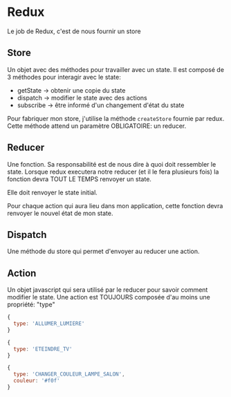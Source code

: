 # Redux

Le job de Redux, c'est de nous fournir un store

## Store

Un objet avec des méthodes pour travailler avec un state. Il est composé de 3 méthodes pour interagir avec le state:

- getState -> obtenir une copie du state
- dispatch -> modifier le state avec des actions
- subscribe -> être informé d'un changement d'état du state

Pour fabriquer mon store, j'utilise la méthode `createStore` fournie par redux. Cette méthode attend un paramètre OBLIGATOIRE: un reducer.

## Reducer

Une fonction. Sa responsabilité est de nous dire à quoi doit ressembler le state. Lorsque redux executera notre reducer (et il le fera plusieurs fois) la fonction devra TOUT LE TEMPS renvoyer un state.

Elle doit renvoyer le state initial.

Pour chaque action qui aura lieu dans mon application, cette fonction devra renvoyer le nouvel état de mon state.

## Dispatch

Une méthode du store qui permet d'envoyer au reducer une action.

## Action

Un objet javascript qui sera utilisé par le reducer pour savoir comment modifier le state. Une action est TOUJOURS composée d'au moins une propriété: "type"

```javascript
{
  type: 'ALLUMER_LUMIERE'
}

{
  type: 'ETEINDRE_TV'
}

{
  type: 'CHANGER_COULEUR_LAMPE_SALON',
  couleur: '#f0f'
}

```
